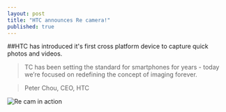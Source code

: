 ```yaml
---
layout: post
title: "HTC announces Re camera!"
published: true
---
```


##HTC has introduced it's first cross platform device to capture quick photos and videos.
>TC has been setting the standard for smartphones for years - today we’re focused on redefining the concept of imaging forever.

>Peter Chou, CEO, HTC


![Re cam in action](https://lh4.googleusercontent.com/-tMCQzqaq8T8/VDY1UxwpbbI/AAAAAAAAAC4/UkEUEG5Xx3Y/w840-h608-no/re_camera1.jpeg)
